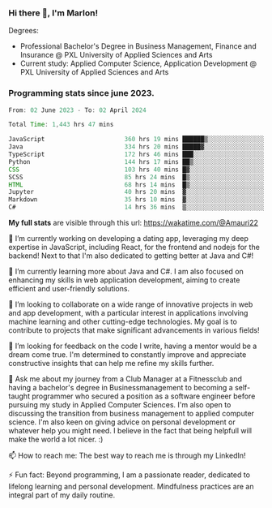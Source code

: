 
### Hi there 👋, I'm Marlon!

Degrees: 
- Professional Bachelor's Degree in Business Management, Finance and Insurance @ PXL University of Applied Sciences and Arts
- Current study: Applied Computer Science, Application Development @ PXL University of Applied Sciences and Arts

### Programming stats since june 2023.
<!--START_SECTION:waka-->

```java
From: 02 June 2023 - To: 02 April 2024

Total Time: 1,443 hrs 47 mins

JavaScript                      360 hrs 19 mins ██████▒░░░░░░░░░░░░░░░░░░   24.89 %
Java                            334 hrs 20 mins █████▓░░░░░░░░░░░░░░░░░░░   23.10 %
TypeScript                      172 hrs 46 mins ███░░░░░░░░░░░░░░░░░░░░░░   11.94 %
Python                          144 hrs 17 mins ██▒░░░░░░░░░░░░░░░░░░░░░░   09.97 %
CSS                             103 hrs 40 mins █▓░░░░░░░░░░░░░░░░░░░░░░░   07.16 %
SCSS                            85 hrs 24 mins  █▒░░░░░░░░░░░░░░░░░░░░░░░   05.90 %
HTML                            68 hrs 14 mins  █▒░░░░░░░░░░░░░░░░░░░░░░░   04.71 %
Jupyter                         40 hrs 20 mins  ▓░░░░░░░░░░░░░░░░░░░░░░░░   02.79 %
Markdown                        35 hrs 10 mins  ▓░░░░░░░░░░░░░░░░░░░░░░░░   02.43 %
C#                              14 hrs 36 mins  ▒░░░░░░░░░░░░░░░░░░░░░░░░   01.01 %
```

<!--END_SECTION:waka-->
**My full stats** are visible through this url: https://wakatime.com/@Amauri22



🔭 I’m currently working on developing a dating app, leveraging my deep expertise in JavaScript, including React, for the frontend and nodejs for the backend! Next to that I'm also dedicated to getting better at Java and C#!

🌱 I’m currently learning more about Java and C#. I am also focused on enhancing my skills in web application development, aiming to create efficient and user-friendly solutions.

👯 I’m looking to collaborate on a wide range of innovative projects in web and app development, with a particular interest in applications involving machine learning and other cutting-edge technologies. My goal is to contribute to projects that make significant advancements in various fields!

🤔 I’m looking for feedback on the code I write, having a mentor would be a dream come true. I'm determined to constantly improve and appreciate constructive insights that can help me refine my skills further.

💬 Ask me about my journey from a Club Manager at a Fitnessclub and having a bachelor's degree in Businessmanagement to becoming a self-taught programmer who secured a position as a software engineer before pursuing my study in Applied Computer Sciences. I'm also open to discussing the transition from business management to applied computer science. I'm also keen on giving advice on personal development or whatever help you might need. I believe in the fact that being helpfull will make the world a lot nicer. :)

📫 How to reach me: The best way to reach me is through my LinkedIn!

⚡ Fun fact: Beyond programming, I am a passionate reader, dedicated to lifelong learning and personal development. Mindfulness practices are an integral part of my daily routine.


